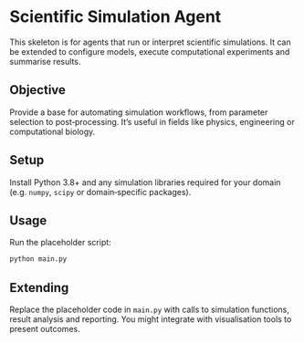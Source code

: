 # Scientific Simulation Agent

This skeleton is for agents that run or interpret scientific simulations.
It can be extended to configure models, execute computational experiments
and summarise results.

## Objective

Provide a base for automating simulation workflows, from parameter
selection to post‑processing.  It’s useful in fields like physics,
engineering or computational biology.

## Setup

Install Python 3.8+ and any simulation libraries required for your
domain (e.g. `numpy`, `scipy` or domain‑specific packages).

## Usage

Run the placeholder script:

```bash
python main.py
```

## Extending

Replace the placeholder code in `main.py` with calls to simulation
functions, result analysis and reporting.  You might integrate with
visualisation tools to present outcomes.
